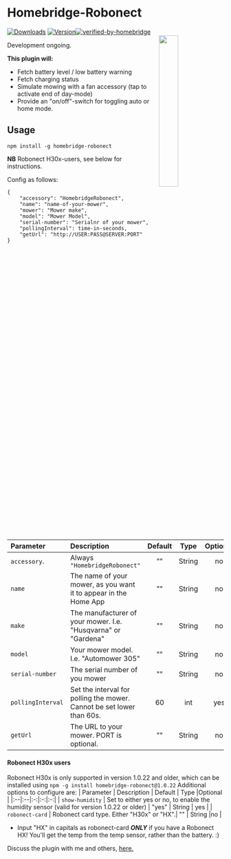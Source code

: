 
# Homebridge-Robonect
[![Downloads](https://img.shields.io/npm/dt/homebridge-robonect.svg?color=critical)](https://www.npmjs.com/package/homebridge-robonect)
[![Version](https://img.shields.io/npm/v/homebridge-robonect)](https://www.npmjs.com/package/homebridge-robonect)[![verified-by-homebridge](https://badgen.net/badge/homebridge/verified/purple)](https://github.com/homebridge/homebridge/wiki/Verified-Plugins)<br>
<img src="https://i.postimg.cc/QxQwrNV3/IMG-1446.png" width="30%" align="right"> 

Development ongoing.

**This plugin will:**
* Fetch battery level / low battery warning
* Fetch charging status
* Simulate mowing with a fan accessory (tap to activate end of day-mode)
* Provide an "on/off"-switch for toggling auto or home mode.  

## Usage

`npm install -g homebridge-robonect`   

**NB** Robonect H30x-users, see below for instructions.

Config as follows:  

	{  
		"accessory": "HomebridgeRobonect",  
		"name": "name-of-your-mower",  
		"mower": "Mower make",  
		"model": "Mower Model",
		"serial-number": "Serialnr of your mower",
		"pollingInterval": time-in-seconds,  
		"getUrl": "http://USER:PASS@SERVER:PORT"  
	}  
  

| Parameter | Description | Default | Type |Optional |
|:--|:--|:-:|:-:|:-:|
| `accessory`.    | Always `"HomebridgeRobonect"` |     ""    |  String  | no    |
| `name`          | The name of your mower, as you want it to appear in the Home App  | ""  |  String  |no |
| `make`          | The manufacturer of your mower. I.e. "Husqvarna" or "Gardena"   |  "" |  String |no |
| `model`         |  Your mower model. I.e. "Automower 305"        |  "" |  String  |no |
| `serial-number` | The serial number of you mower|  ""  |  String  |no |
|`pollingInterval`| Set the interval for polling the mower. Cannot be set lower than 60s. | 60 | int | yes |
| `getUrl`        | The URL to your mower. PORT is optional. | "" | String | no |

#### Robonect H30x users

Robonect H30x is only supported in version 1.0.22 and older, which can be installed using `npm -g install homebridge-robonect@1.0.22`
Additional options to configure are:
| Parameter | Description | Default | Type |Optional |
|:--|:--|:-:|:-:|:-:|
| `show-humidity` | Set to either yes or no, to enable the humidity sensor (valid for version 1.0.22 or older) | "yes" |  String  | yes |
| `robonect-card` | Robonect card type. Either "H30x" or "HX".|    ""     |  String  |no |
 * Input "HX" in capitals as robonect-card _**ONLY**_ if you have a Robonect HX! You'll get the temp from the temp sensor, rather than the battery. :)

Discuss the plugin with me and others, [here.](https://forum.robonect.de/viewforum.php?f=55)